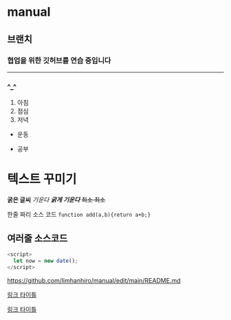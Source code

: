 # manual

## 브랜치 

### 협업을 위한 깃허브를 연습 중입니다

-----
### ^_^

1. 아침
2. 점심
3. 저녁


+ 운동


- 공부

# 텍스트 꾸미기

**굵은 글씨**
*기운다*
***굵게 기운다***
~~최소 최소~~


한줄 짜리 소스 코드 `function add(a,b){return a+b;}`

## 여러줄 소스코드
```javascript
<script>
  let now = new date();
</script>
```

<https://github.com/limhanhiro/manual/edit/main/README.md>

[링크 타이틀](https://github.com/limhanhiro/manual/edit/main/README.md)

[링크 타이틀](https://github.com/limhanhiro/manual/edit/main/README.md,"이동")

   
